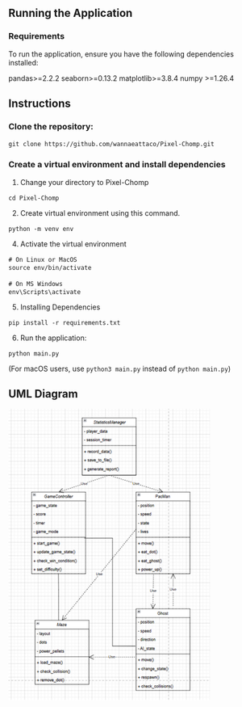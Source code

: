 ## Running the Application

### Requirements

To run the application, ensure you have the following dependencies installed:

pandas>=2.2.2
seaborn>=0.13.2
matplotlib>=3.8.4
numpy >=1.26.4

## Instructions

### Clone the repository:

```
git clone https://github.com/wannaeattaco/Pixel-Chomp.git
```

### Create a virtual environment and install dependencies

1. Change your directory to Pixel-Chomp
```
cd Pixel-Chomp
```
2. Create virtual environment using this command.
```
python -m venv env
```

4. Activate the virtual environment
```
# On Linux or MacOS
source env/bin/activate

# On MS Windows
env\Scripts\activate
```

5. Installing Dependencies
```
pip install -r requirements.txt
```

6. Run the application:

```
python main.py
```

(For macOS users, use `python3 main.py` instead of `python main.py`)

## UML Diagram
<img src="uml.png" alt="UML" width="400"/>
